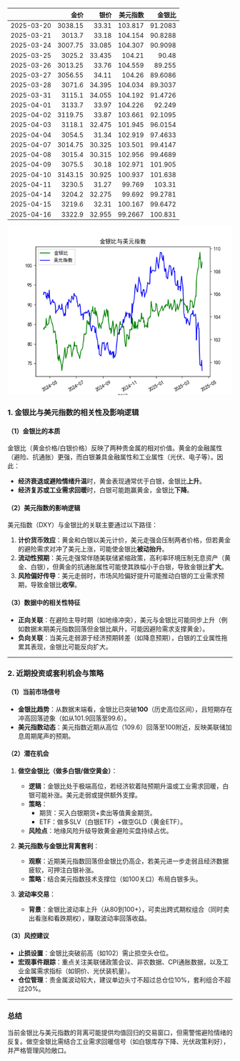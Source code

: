 |            |    金价 |   银价 |   美元指数 |   金银比 |
|:-----------|--------:|-------:|-----------:|---------:|
| 2025-03-20 | 3038.15 | 33.31  |   103.817  |  91.2083 |
| 2025-03-21 | 3013.7  | 33.18  |   104.154  |  90.8288 |
| 2025-03-24 | 3007.75 | 33.085 |   104.307  |  90.9098 |
| 2025-03-25 | 3025.2  | 33.435 |   104.21   |  90.48   |
| 2025-03-26 | 3013.25 | 33.76  |   104.559  |  89.255  |
| 2025-03-27 | 3056.55 | 34.11  |   104.26   |  89.6086 |
| 2025-03-28 | 3071.6  | 34.395 |   104.034  |  89.3037 |
| 2025-03-31 | 3115.1  | 34.055 |   104.192  |  91.4726 |
| 2025-04-01 | 3133.7  | 33.97  |   104.226  |  92.249  |
| 2025-04-02 | 3119.75 | 33.87  |   103.661  |  92.1095 |
| 2025-04-03 | 3118.1  | 32.475 |   101.945  |  96.0154 |
| 2025-04-04 | 3054.5  | 31.34  |   102.919  |  97.4633 |
| 2025-04-07 | 3014.75 | 30.325 |   103.501  |  99.4147 |
| 2025-04-08 | 3015.4  | 30.315 |   102.956  |  99.4689 |
| 2025-04-09 | 3075.5  | 30.18  |   102.971  | 101.905  |
| 2025-04-10 | 3143.15 | 30.925 |   100.937  | 101.638  |
| 2025-04-11 | 3230.5  | 31.27  |    99.769  | 103.31   |
| 2025-04-14 | 3204.2  | 32.275 |    99.692  |  99.2781 |
| 2025-04-15 | 3219.6  | 32.31  |   100.167  |  99.6472 |
| 2025-04-16 | 3322.9  | 32.955 |    99.2667 | 100.831  |

![图](gold_silver_usdx\2025-04-17_plot.png)



### 1. 金银比与美元指数的相关性及影响逻辑

#### （1）金银比的本质
金银比（黄金价格/白银价格）反映了两种贵金属的相对价值。黄金的金融属性（避险、抗通胀）更强，而白银兼具金融属性和工业属性（光伏、电子等）。因此：
- **经济衰退或避险情绪升温**时，黄金表现通常优于白银，金银比**上升**。
- **经济复苏或工业需求回暖**时，白银可能跑赢黄金，金银比**下降**。

#### （2）美元指数的影响逻辑
美元指数（DXY）与金银比的关联主要通过以下路径：
1. **计价货币效应**：黄金和白银以美元计价，美元走强会压制两者价格，但若黄金的避险需求对冲了美元上涨，可能使金银比**被动抬升**。
2. **流动性预期**：美元走强常伴随美联储紧缩政策，高利率环境压制无息资产（黄金、白银），但黄金的抗通胀属性可能使其跌幅小于白银，导致金银比**扩大**。
3. **风险偏好传导**：美元走弱时，市场风险偏好提升可能推动白银的工业需求预期，导致金银比**收窄**。

#### （3）数据中的相关性特征
- **正向关联**：在避险主导时期（如地缘冲突），美元与金银比可能同步上升（例如数据末期美元指数回落但金银比飙升，可能因避险需求支撑黄金）。
- **负向关联**：当美元走弱源于经济预期转差（如降息预期），白银的工业属性拖累其表现，金银比可能反向扩大。

---

### 2. 近期投资或套利机会与策略

#### （1）当前市场信号
- **金银比趋势**：从数据末端看，金银比已突破**100**（历史高位区间），且短期存在冲高回落迹象（如从101.9回落至99.6）。
- **美元指数动态**：美元指数近期从高位（109.6）回落至100附近，反映美联储加息周期尾声的预期。

#### （2）潜在机会
1. **做空金银比（做多白银/做空黄金）**：
   - **逻辑**：金银比处于极端高位，若经济软着陆预期升温或工业需求回暖，白银可能补涨。美元走弱或提供额外支撑。
   - **策略**：
     - 期货：买入白银期货+卖出等值黄金期货。
     - ETF：做多SLV（白银ETF）+做空GLD（黄金ETF）。
   - **风险点**：地缘风险升级导致黄金避险买盘持续占优。

2. **美元指数与金银比背离套利**：
   - **观察**：近期美元指数回落但金银比仍高企，若美元进一步走弱且经济数据疲软，可押注白银补涨。
   - **策略**：结合美元指数技术支撑位（如100关口）布局白银多头。

3. **波动率交易**：
   - **背景**：金银比波动率上升（从80到100+），可卖出跨式期权组合（同时卖出看涨和看跌期权），赚取波动率回落收益。

#### （3）风控建议
- **止损设置**：金银比突破前高（如102）需止损空头仓位。
- **宏观事件跟踪**：重点关注美联储政策会议、非农数据、CPI通胀数据，以及工业金属需求指标（如铜价、光伏装机量）。
- **仓位管理**：贵金属波动较大，建议单边头寸不超过总仓位10%，套利组合不超过20%。

---

### 总结
当前金银比与美元指数的背离可能提供均值回归的交易窗口，但需警惕避险情绪的反复。做空金银比需结合工业需求回暖信号（如白银库存下降、光伏政策利好），并严格管理风险敞口。